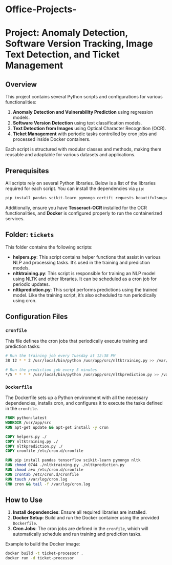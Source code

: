 # Office-Projects- 
# Project: Anomaly Detection, Software Version Tracking, Image Text Detection, and Ticket Management

## Overview

This project contains several Python scripts and configurations for various functionalities:
1. **Anomaly Detection and Vulnerability Prediction** using regression models.
2. **Software Version Detection** using text classification models.
3. **Text Detection from Images** using Optical Character Recognition (OCR).
4. **Ticket Management** with periodic tasks controlled by cron jobs and processed inside Docker containers.

Each script is structured with modular classes and methods, making them reusable and adaptable for various datasets and applications.

## Prerequisites

All scripts rely on several Python libraries. Below is a list of the libraries required for each script. You can install the dependencies via `pip`:

```bash
pip install pandas scikit-learn pymongo certifi requests beautifulsoup4 nltk joblib Pillow pytesseract tensorflow
```

Additionally, ensure you have **Tesseract-OCR** installed for the OCR functionalities, and **Docker** is configured properly to run the containerized services.

## Folder: `tickets`

This folder contains the following scripts:
- **helpers.py**: This script contains helper functions that assist in various NLP and processing tasks. It’s used in the training and prediction models.
- **nltktraining.py**: This script is responsible for training an NLP model using NLTK and other libraries. It can be scheduled as a cron job for periodic updates.
- **nltkprediction.py**: This script performs predictions using the trained model. Like the training script, it’s also scheduled to run periodically using cron.

## Configuration Files

### `cronfile`
This file defines the cron jobs that periodically execute training and prediction tasks:

```bash
# Run the training job every Tuesday at 12:38 PM
38 12 * * 2 /usr/local/bin/python /usr/app/src/nltktraining.py >> /var/log/cron.log 2>&1

# Run the prediction job every 5 minutes
*/5 * * * * /usr/local/bin/python /usr/app/src/nltkprediction.py >> /var/log/cron.log 2>&1
```

### `Dockerfile`
The Dockerfile sets up a Python environment with all the necessary dependencies, installs cron, and configures it to execute the tasks defined in the `cronfile`.

```Dockerfile
FROM python:latest
WORKDIR /usr/app/src
RUN apt-get update && apt-get install -y cron

COPY helpers.py ./
COPY nltktraining.py ./
COPY nltkprediction.py ./
COPY cronfile /etc/cron.d/cronfile

RUN pip install pandas tensorflow scikit-learn pymongo nltk
RUN chmod 0744 ./nltktraining.py ./nltkprediction.py
RUN chmod a+x /etc/cron.d/cronfile
RUN crontab /etc/cron.d/cronfile
RUN touch /var/log/cron.log
CMD cron && tail -f /var/log/cron.log
```

## How to Use

1. **Install dependencies**: Ensure all required libraries are installed.
2. **Docker Setup**: Build and run the Docker container using the provided `Dockerfile`.
3. **Cron Jobs**: The cron jobs are defined in the `cronfile`, which will automatically schedule and run training and prediction tasks.

Example to build the Docker image:
```bash
docker build -t ticket-processor .
docker run -d ticket-processor
```
